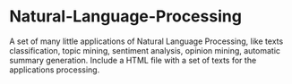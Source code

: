 # Natural-Language-Processing
A set of many little applications of Natural Language Processing, like texts classification, topic mining, sentiment analysis, opinion mining, automatic summary generation.
Include a HTML file with a set of texts for the applications processing.
